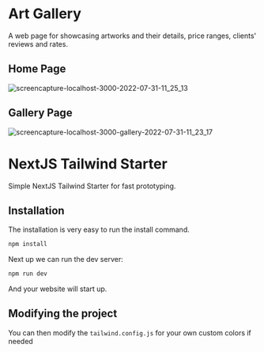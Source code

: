 # Art Gallery
A web page for showcasing artworks and their details, price ranges, clients' reviews and rates.

## Home Page
![screencapture-localhost-3000-2022-07-31-11_25_13](https://user-images.githubusercontent.com/58562757/182008546-38c1ad2e-1faa-4291-9383-d15090a4c01c.png)

## Gallery Page
![screencapture-localhost-3000-gallery-2022-07-31-11_23_17](https://user-images.githubusercontent.com/58562757/182008544-a1275aae-1f54-40e7-9e1e-7c4e90e71817.png)

# NextJS Tailwind Starter

Simple NextJS Tailwind Starter for fast prototyping.

## Installation

The installation is very easy to run the install command.

```bash
npm install
```

Next up we can run the dev server:

```bash
npm run dev
```

And your website will start up.

## Modifying the project

You can then modify the `tailwind.config.js` for your own custom colors if needed
